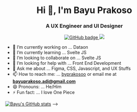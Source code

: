 <h1 align="center">Hi 👋, I'm Bayu Prakoso</h1>
<h3 align="center">A UX Engineer and UI Designer</h3>

<p align="center">
  <a href="https://github.com/naufaldi?tab=followers">
    <img src="https://img.shields.io/github/followers/naufaldi?label=Followers&logo=GitHub&style=for-the-badge" alt="GitHub badge" />
  </a>
  <a href="http://twitter.com/f2aldi">
    <img src="https://img.shields.io/twitter/follow/f2aldi?label=Twitter&logo=twitter&style=for-the-badge" />
  </a>
</p>

- 🔭 I’m currently working on ... Dataon
- 🌱 I’m currently learning ... Svelte JS
- 👯 I’m looking to collaborate on ... Svelte JS
- 🤔 I’m looking for help with ... Front End Development
- 💬 Ask me about ... Figma, CSS, Javascript, and UX Stuffs
- 📫 How to reach me: ... [byprakosoo](https://www.instagram.com/byprakosoo/) or email me at **bayuprakoso.adi@gmail.com**
- 😄 Pronouns: ... He/Him
- ⚡ Fun fact: ... I love One Piece

[![Bayu's GitHub stats](https://github-readme-stats.vercel.app/api?username=byprakoso)](https://github.com/byprakoso/github-readme-stats)
-->
